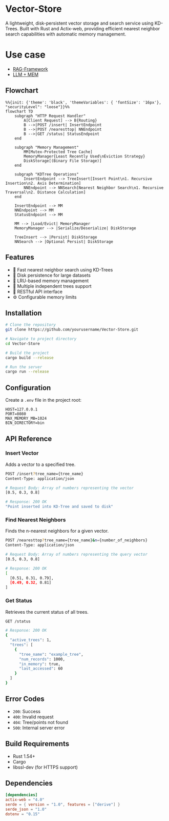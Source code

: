# Vector-Store

A lightweight, disk-persistent vector storage and search service using KD-Trees. Built with Rust and Actix-web, providing efficient nearest neighbor search capabilities with automatic memory management. 
<br/>
# Use case 
- [RAG-Framework](https://github.com/Abhigyan126/RAG-Framework) 
- [LLM + MEM](https://github.com/Abhigyan126/LLM-MEM)

## Flowchart
```mermaid
%%{init: {'theme': 'black', 'themeVariables': { 'fontSize': '16px'}, "securityLevel": "loose"}}%%
flowchart TD
    subgraph "HTTP Request Handler"
        A[Client Request] --> B{Routing}
        B -->|POST /insert| InsertEndpoint
        B -->|POST /nearesttop| NNEndpoint
        B -->|GET /status| StatusEndpoint
    end

    subgraph "Memory Management"
        MM[Mutex-Protected Tree Cache]
        MemoryManager{Least Recently Used\nEviction Strategy}
        DiskStorage[(Binary File Storage)]
    end

    subgraph "KDTree Operations"
        InsertEndpoint --> TreeInsert[Insert Point\n1. Recursive Insertion\n2. Axis Determination]
        NNEndpoint --> NNSearch[Nearest Neighbor Search\n1. Recursive Traversal\n2. Distance Calculation]
    end

    InsertEndpoint --> MM
    NNEndpoint --> MM
    StatusEndpoint --> MM

    MM --> |Load/Evict| MemoryManager
    MemoryManager --> |Serialize/Deserialize| DiskStorage

    TreeInsert --> |Persist| DiskStorage
    NNSearch --> |Optional Persist| DiskStorage
```

## Features

- 🚀 Fast nearest neighbor search using KD-Trees
- 💾 Disk persistence for large datasets
- 🔄 LRU-based memory management
- 🌲 Multiple independent trees support
- 🔌 RESTful API interface
- ⚙️ Configurable memory limits

## Installation

```bash
# Clone the repository
git clone https://github.com/yourusername/Vector-Store.git

# Navigate to project directory
cd Vector-Store

# Build the project
cargo build --release

# Run the server
cargo run --release
```

## Configuration

Create a `.env` file in the project root:

```env
HOST=127.0.0.1
PORT=8080
MAX_MEMORY_MB=1024
BIN_DIRECTORY=bin
```

## API Reference

### Insert Vector
Adds a vector to a specified tree.

```bash
POST /insert?tree_name={tree_name}
Content-Type: application/json

# Request Body: Array of numbers representing the vector
[0.5, 0.3, 0.8]

# Response: 200 OK
"Point inserted into KD-Tree and saved to disk"
```

### Find Nearest Neighbors
Finds the n-nearest neighbors for a given vector.

```bash
POST /nearesttop?tree_name={tree_name}&n={number_of_neighbors}
Content-Type: application/json

# Request Body: Array of numbers representing the query vector
[0.5, 0.3, 0.8]

# Response: 200 OK
[
  [0.51, 0.31, 0.79],
  [0.49, 0.32, 0.81]
]
```

### Get Status
Retrieves the current status of all trees.

```bash
GET /status

# Response: 200 OK
{
  "active_trees": 1,
  "trees": [
    {
      "tree_name": "example_tree",
      "num_records": 1000,
      "in_memory": true,
      "last_accessed": 60
    }
  ]
}
```

## Error Codes

- `200`: Success
- `400`: Invalid request
- `404`: Tree/points not found
- `500`: Internal server error

## Build Requirements

- Rust 1.54+
- Cargo
- libssl-dev (for HTTPS support)

## Dependencies

```toml
[dependencies]
actix-web = "4.0"
serde = { version = "1.0", features = ["derive"] }
serde_json = "1.0"
dotenv = "0.15"
```



